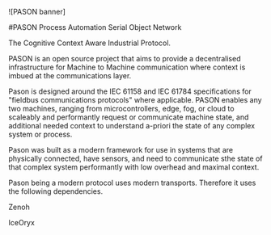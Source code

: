 ![PASON banner]



#PASON
Process Automation Serial Object Network

The Cognitive Context Aware Industrial Protocol.

PASON is an open source project that aims to provide a decentralised infrastructure for Machine to Machine communication where context is imbued at the communications layer.

Pason is designed around the IEC 61158 and IEC 61784 specifications for "fieldbus communications protocols" where applicable.
PASON enables any two machines, ranging from microcontrollers, edge, fog, or cloud to scaleably and performantly request or communicate machine state, and additional needed context to understand a-priori the state of any complex system or process.

Pason was built as a modern framework for use in systems that are physically connected, have sensors, and need to communicate sthe state of that complex system performantly with low overhead and maximal context.

Pason being a modern protocol uses modern transports. Therefore it uses the following dependencies.

Zenoh

IceOryx
